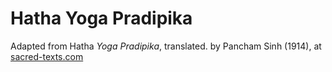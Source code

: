 # Hatha Yoga Pradipika

Adapted from Hatha *Yoga Pradipika*, translated. by Pancham Sinh (1914), at [sacred-texts.com](http://www.sacred-texts.com/hin/hyp/index.htm)
